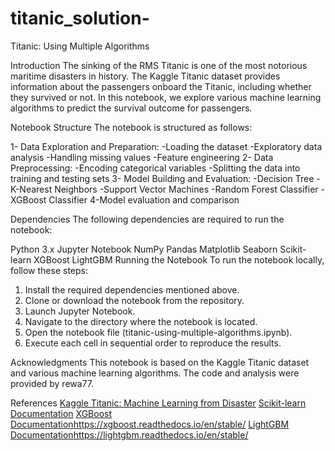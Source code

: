 # titanic_solution-
Titanic: Using Multiple Algorithms

Introduction
The sinking of the RMS Titanic is one of the most notorious maritime disasters in history. The Kaggle Titanic dataset provides information about the passengers onboard the Titanic, including whether they survived or not. In this notebook, we explore various machine learning algorithms to predict the survival outcome for passengers.

Notebook Structure
The notebook is structured as follows:

1- Data Exploration and Preparation: 
  -Loading the dataset
  -Exploratory data analysis
  -Handling missing values
  -Feature engineering
2- Data Preprocessing:
  -Encoding categorical variables
  -Splitting the data into training and testing sets
3- Model Building and Evaluation:
  -Decision Tree
  -K-Nearest Neighbors
  -Support Vector Machines
  -Random Forest Classifier
  -XGBoost Classifier 
4-Model evaluation and comparison


Dependencies
The following dependencies are required to run the notebook:

Python 3.x
Jupyter Notebook
NumPy
Pandas
Matplotlib
Seaborn
Scikit-learn
XGBoost
LightGBM
Running the Notebook
To run the notebook locally, follow these steps:

1. Install the required dependencies mentioned above.
2. Clone or download the notebook from the repository.
3. Launch Jupyter Notebook.
4. Navigate to the directory where the notebook is located.
5. Open the notebook file (titanic-using-multiple-algorithms.ipynb).
6. Execute each cell in sequential order to reproduce the results.

Acknowledgments
This notebook is based on the Kaggle Titanic dataset and various machine learning algorithms. The code and analysis were provided by rewa77.

References
[Kaggle Titanic: Machine Learning from Disaster](https://www.kaggle.com/c/titanic)
[Scikit-learn Documentation](https://scikit-learn.org/stable/)
[XGBoost Documentation](https://xgboost.readthedocs.io/en/stable/)https://xgboost.readthedocs.io/en/stable/
[LightGBM Documentation](https://lightgbm.readthedocs.io/en/stable/)https://lightgbm.readthedocs.io/en/stable/
